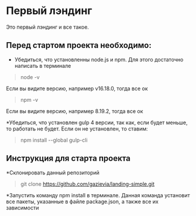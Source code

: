 # Первый лэндинг
Это первый лэндинг и все такое.
## Перед стартом проекта необходимо:
* Убедиться, что установленны node.js и npm. Для этого достаточно написать в терминале
>node -v

Если вы видите версию, например v16.18.0, тогда все ок
>npm -v

Если вы видите версию, например 8.19.2, тогда все ок

*Убедиться, что установлен gulp 4 версии, так как, если будет меньше, то работать не будет. Если он не установлен, то ставим:
>npm install --global gulp-cli

## Инструкция для старта проекта
*Склонировать данный репозиторий
>git clone https://github.com/gazievia/landing-simple.git

*Запустить команду npm install в терминале. Данная команда установит все пакеты, указанные в файле package.json, а также все их зависимости